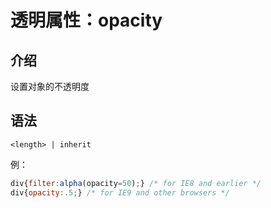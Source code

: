 # 透明属性：opacity

## 介绍

设置对象的不透明度

## 语法

```
<length> | inherit
```


例：

```javascript
div{filter:alpha(opacity=50);} /* for IE8 and earlier */
div{opacity:.5;} /* for IE9 and other browsers */
```